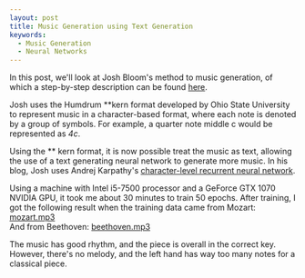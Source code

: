 ```yaml
---
layout: post
title: Music Generation using Text Generation
keywords: 
  - Music Generation
  - Neural Networks
---
```

In this post, we'll look at Josh Bloom's method to music generation, of which a step-by-step description can be found [here](https://wise.io/2015/06/19/asking-rnn-and-ltsm-what-would-mozart-write/).

Josh uses the Humdrum \*\*kern format developed by Ohio State University to represent music in a character-based format, where each note is denoted by a group of symbols. For example, a quarter note middle c would be represented as *4c*.

Using the \*\* kern format, it is now possible treat the music as text, allowing the use of a text generating neural network to generate more music. In his blog, Josh uses Andrej Karpathy's [character-level recurrent neural network](https://github.com/karpathy/char-rnn).

Using a machine with Intel i5-7500 processor and a GeForce GTX 1070 NVIDIA GPU, it took me about 30 minutes to train 50 epochs. After training, I got the following result when the training data came from Mozart: <a href="/music/wiseioMozart.mp3" download>mozart.mp3</a>  
And from Beethoven: <a href="/music/wiseioBeethoven.mp3" download>beethoven.mp3</a>  

The music has good rhythm, and the piece is overall in the correct key. However, there's no melody, and the left hand has way too many notes for a classical piece. 




